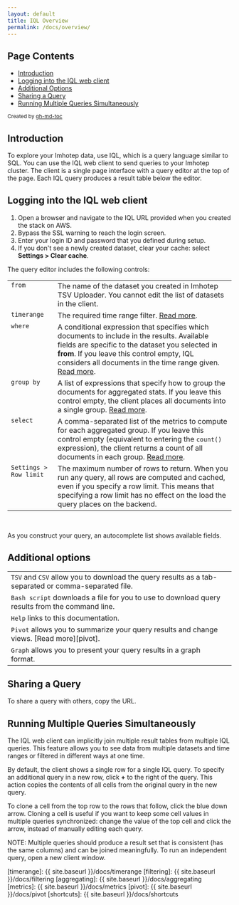 ```yaml
---
layout: default
title: IQL Overview
permalink: /docs/overview/
---
```

## Page Contents

* [Introduction](#introduction)
* [Logging into the IQL web client](#logging-into-the-IQL-web-client)
* [Additional Options](#additional-options)
* [Sharing a Query](#sharing-a-query)
* [Running Multiple Queries Simultaneously](#running-multiple-queries-simultaneously)

<sub>Created by [gh-md-toc](https://github.com/ekalinin/github-markdown-toc.go)</sub>

## Introduction

To explore your Imhotep data, use IQL, which is a query language similar to SQL. You can use the IQL web client to send queries to your Imhotep cluster. The client is a single page interface with a query editor at the top of the page. Each IQL query produces a result table below the editor.

## Logging into the IQL web client

1. Open a browser and navigate to the IQL URL provided when you created the stack on AWS. 
2. Bypass the SSL warning to reach the login screen.
3. Enter your login ID and password that you defined during setup.
4. If you don't see a newly created dataset, clear your cache: select **Settings > Clear cache**.

The query editor includes the following controls:

<div class="table-wrapper">

<table>
   <tr>
    <td valign="top"><code>from</code></td>
    <td valign="top">The name of the dataset you created in Imhotep TSV Uploader. You cannot edit the list of datasets in the client. </td></tr>
  <tr>
    <td valign="top"><code>timerange</code></td>
    <td valign="top">The required time range filter. <a href="{{ site.baseurl }}/docs/timerange/">Read more</a>. </td></tr>
  <tr>
    <td valign="top"><code>where</code></td>
    <td valign="top">A conditional expression that specifies which documents to include in the results. Available fields are specific to the dataset you selected in <strong>from</strong>. If you leave this control empty, IQL considers all documents in the time range given. <a href="{{ site.baseurl }}/docs/filtering/">Read more</a>.  </td></tr>
  <tr>
    <td valign="top"><code>group by</code></td>
    <td valign="top">A list of expressions that specify how to group the documents for aggregated stats. If you leave this control empty, the client places all documents into a single group. <a href="{{ site.baseurl }}/docs/aggregating/">Read more</a>. </td></tr>
  <tr>
    <td valign="top"><code>select</code></td>
    <td valign="top">A comma-separated list of the metrics to compute for each aggregated group. If you leave this control empty (equivalent to entering the <code>count()</code> expression), the client returns a count of all documents in each group. <a href="{{ site.baseurl }}/docs/metrics/">Read more</a>.</td></tr>
  <tr>
    <td valign="top"><code>Settings > Row limit</code></td>
    <td valign="top">The maximum number of rows to return. When you run any query, all rows are computed and cached, even if you specify a row limit. This means that specifying a row limit has no effect on the load the query places on the backend.</td></tr>
</table>
</div>
<br>

As you construct your query, an autocomplete list shows available fields.

## Additional options


| | |
| ---- | ----- |
| `TSV` and `CSV` allow you to download the query results as a tab-separated or comma-separated file. |
| `Bash script` downloads a file for you to use to download query results from the command line. |
| `Help` links to this documentation. |
| `Pivot` allows you to summarize your query results and change views. [Read more][pivot]. |
| `Graph` allows you to present your query results in a graph format. |



## Sharing a Query
To share a query with others, copy the URL.

## Running Multiple Queries Simultaneously
The IQL web client can implicitly join multiple result tables from multiple IQL queries. This feature allows you to see data from multiple datasets and time ranges or filtered in different ways at one time. 

By default, the client shows a single row for a single IQL query. To specify an additional query in a new row, click **+** to the right of the query. This action copies the contents of all cells from the original query in the new query. 

To clone a cell from the top row to the rows that follow, click the blue down arrow. Cloning a cell is useful if you want to keep some cell values in multiple queries synchronized: change the value of the top cell and click the arrow, instead of manually editing each query.

NOTE: Multiple queries should produce a result set that is consistent (has the same columns) and can be joined meaningfully. To run an independent query, open a new client window. 






[timerange]: {{ site.baseurl }}/docs/timerange
[filtering]: {{ site.baseurl }}/docs/filtering
[aggregating]: {{ site.baseurl }}/docs/aggregating
[metrics]: {{ site.baseurl }}/docs/metrics
[pivot]: {{ site.baseurl }}/docs/pivot
[shortcuts]: {{ site.baseurl }}/docs/shortcuts